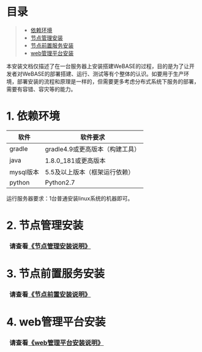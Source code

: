 # 目录
> * [依赖环境](#chapter-1)
> * [节点管理安装](#chapter-2)
> * [节点前置服务安装](#chapter-3)
> * [web管理平台安装](#chapter-4)


本安装文档仅描述了在一台服务器上安装搭建WeBASE的过程，目的是为了让开发者对WeBASE的部署搭建、运行、测试等有个整体的认识。如要用于生产环境，部署安装的流程和原理是一样的，但需要更多考虑分布式系统下服务的部署，需要有容错、容灾等的能力。

# 1. <a id="chapter-1"></a>依赖环境
软件 | 软件要求
------|--------
gradle      |	gradle4.9或更高版本（构建工具）
java        |   1.8.0_181或更高版本
mysql版本   |   5.5及以上版本（框架运行依赖）
python | Python2.7

运行服务器要求：1台普通安装linux系统的机器即可。

# 2. <a id="chapter-2"></a>节点管理安装
###  &nbsp;  请查看[《节点管理安装说明》](https://github.com/WeBankFinTech/webase-node-mgr/blob/dev-0.5/README.md#chapter-3)


# 3. <a id="chapter-3"></a>节点前置服务安装
###  &nbsp;  请查看[《节点前置安装说明》](https://github.com/WeBankFinTech/webase-front/tree/dev-0.5#chapter-4)


# 4. <a id="chapter-4"></a>web管理平台安装
###  &nbsp;  请查看[《web管理平台安装说明》](https://github.com/WeBankFinTech/webase-web/blob/dev-0.5/README.md)


